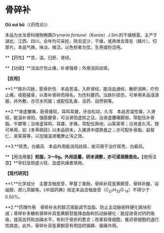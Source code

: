 # 骨碎补

**Gǔ suì bǔ**（《药性论》）

本品为水龙骨科植物槲蕨*Drynaria fortunei*（Kunze）J.Sm.的干燥根茎。主产于湖北、江西、四川。全年均可采挖，除去泥沙，干燥，或再燎去茸毛（鳞片）。切厚片。本品气微，味淡、微涩。以色棕者为佳。生用或砂烫用。

**【药性】**苦，温。归肝、肾经。

**【功效】**活血疗伤止痛，补肾强骨；外用消风祛斑。

**【应用】**

**1.**跌扑闪挫，筋骨折伤　本品苦温，入肝肾经，能活血通经，散瘀消肿，疗伤止痛，续筋接骨，以善补骨碎而得名，为伤科要药。治跌扑损伤，可单用本品浸酒服，并外敷，亦可水煎服；或配伍乳香、没药、自然铜等。

**2.**肾虚腰痛，筋骨痿软，耳鸣耳聋，牙齿松动，久泻　本品苦温性燥，入肾经，能温补肾阳，强筋健骨，可治肾阳虚损之证。治肾虚腰痛脚弱，常配伍补骨脂、牛膝等；治肾虚耳鸣、耳聋、牙痛，常配伍熟地、山茱萸等；治肾虚久泻，既可单用，如《本草纲目》以本品研末，入猪肾中煨熟食之；亦可配补骨脂、益智仁、吴茱萸等，以加强温肾暖脾止泻之效。

**3.**斑秃，白癜风　本品外用能消风祛斑，故可用于治疗斑秃、白癜风。

**【用法用量】**煎服，3～9g。外用适量，研末调敷，亦可浸酒擦患处。**【使用注意】**孕妇及阴虚火旺、血虚风燥者慎用。

**【现代研究】**

**1.**化学成分　主要含柚皮苷、甲基丁香酚、骨碎补双氢黄酮苷、骨碎补酸、谷甾醇、原儿茶酸等。《中国药典》规定本品含柚皮苷（C<sub>27</sub>H<sub>32</sub>O<sub> 14</sub>）不得少于0.50%。

**2.**药理作用　骨碎补水煎醇沉液能调节血脂、防止主动脉粥样硬化斑块形成；骨碎补多糖和骨碎补双氢黄酮苷能降血脂和抗动脉硬化：能促进骨对钙的吸收，提高血钙和血磷水平，有利于骨折的愈合；改善软骨细胞，推迟骨细胞的退行性病变。此外，骨碎补双氢黄酮苷有明显的镇静、镇痛作用。